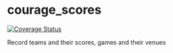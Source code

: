 # courage_scores

[![Coverage Status](https://coveralls.io/repos/github/laingsimon/courage_scores/badge.svg?branch=main)](https://coveralls.io/github/laingsimon/courage_scores?branch=main)

Record teams and their scores, games and their venues